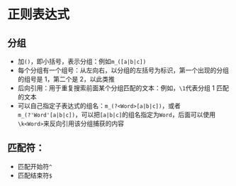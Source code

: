 # 正则表达式

## 分组

- 加`()`，即小括号，表示分组：例如`m_([a|b|c])`
- 每个分组有一个组号：从左向右，以分组的左括号为标识，第一个出现的分组的组号是 1，第二个是 2，以此类推
- 后向引用：用于重复搜索前面某个分组匹配的文本：例如，`\1`代表分组 1 匹配的文本
- 可以自己指定子表达式的组名：`m_(?<Word>[a|b|c])`，或者`m_(?'Word'[a|b|c])`，可以把`[a|b|c]`的组名指定为`Word`，后面可以使用`\k<Word>`来反向引用该分组捕获的内容

## 匹配符：

- 匹配开始符`^`
- 匹配结束符`$`
